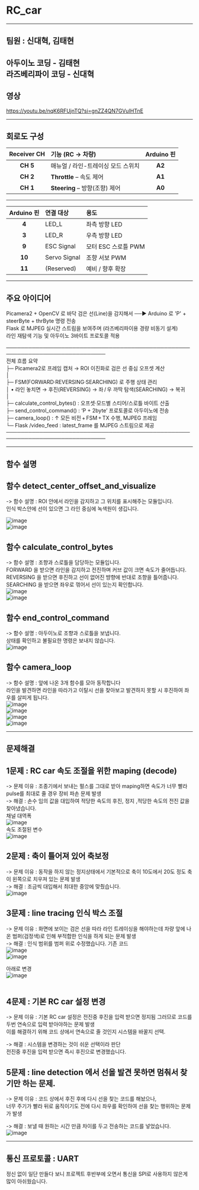 # RC_car

-----------------------------------------
팀원 : 신대혁, 김태현
-
아두이노 코딩 - 김태현 <br>
라즈베리파이 코딩 - 신대혁 <br>
-----------------------------------------
영상
-
https://youtu.be/nqK6RFUjnTQ?si=gnZZ4QN7GVuIHTnE <br>

 ----------------------------------------
회로도 구성
-
 
| Receiver CH | 기능 (RC -> 차량)            | Arduino 핀 |
| :---------: | :----------------------- | :-------: |
|   **CH 5**  | 매뉴얼 / 라인-트레이싱 모드 스위치     |   **A2**  |
|   **CH 2**  | **Throttle** – 속도 제어     |   **A1**  |
|   **CH 1**  | **Steering** – 방향(조향) 제어 |   **A0**  |

-----------------------------------------

| Arduino 핀 | 연결 대상        | 용도                                  |
| :-------: | :----------- | :---------------------------------- |
|   **4**   | LED\_L       | 좌측 방향 LED                           |
|   **3**   | LED\_R       | 우측 방향 LED |
|   **9**   | ESC Signal   | 모터 ESC 스로틀 PWM                      | 
|   **10**  | Servo Signal | 조향 서보 PWM                           |
|   **11**  | (Reserved)   | 예비 / 향후 확장                          |

-------------------------------------------
주요 아이디어
-

Picamera2 + OpenCV 로 바닥 검은 선(Line)을 감지해서 ──▶   Arduino 로 'P' + steerByte + thrByte 명령 전송 <br>
Flask 로 MJPEG 실시간 스트림을 보여주며 (라즈베리파이용 경량 비동기 설계) <br>
라인 재탐색 기능 및 아두이노 3바이트 프로토콜 적용 <br>

 ───────────────────────────────────────────────────────────────────────────── <br>
   전체 흐름 요약                                                              <br>
   ├─ Picamera2로 프레임 캡처 → ROI 이진화로 검은 선 중심 오프셋 계산           <br>
   │                                                                           <br>
   ├─ FSM(FORWARD·REVERSING·SEARCHING) 로 주행 상태 관리                       <br>
   │   • 라인 놓치면 → 후진(REVERSING) → 좌 / 우 까딱 탐색(SEARCHING) → 복귀    <br>
   │                                                                           <br>
   ├─ calculate_control_bytes()   : 오프셋·모드별 스티어/스로틀 바이트 산출     <br>
   ├─ send_control_command()      : ‘P + 2byte’ 프로토콜로 아두이노에 전송      <br>
   ├─ camera_loop()               : ↑ 모든 비전 + FSM + TX 수행, MJPEG 프레임   <br>
   └─ Flask /video_feed           : latest_frame 를 MJPEG 스트림으로 제공       <br>
 ───────────────────────────────────────────────────────────────────────────── <br>

-------------------------------------------
함수 설명
-
함수 detect_center_offset_and_visualize <br>
-
-> 함수 설명 : ROI 안에서 라인을 감지하고 그 위치를 표시해주는 모듈입니다. <br>
              인식 박스안에 선이 있으면 그 라인 중심에 녹색원이 생깁니다.  <br>

![image](https://github.com/user-attachments/assets/2d61f13a-8bc2-4d88-8646-d132521526ea) <br>
![image](https://github.com/user-attachments/assets/2b647b36-6feb-4b2d-b641-827eaac6ec34) <br>

함수 calculate_control_bytes <br>
-
-> 함수 설명 : 조향과 스로틀을 담당하는 모듈입니다. <br>
               FORWARD 을 받으면 라인을 감지하고 전진하며 커브 값이 크면 속도가 줄어듭니다.<br>
               REVERSING 을 받으면 후진하고 선이 없어진 뱡향에 반대로 조향을 틀어줍니다. <br>
               SEARCHING 을 받으면 좌우로 꺾어서 선이 있는지 확인합니다. <br>
![image](https://github.com/user-attachments/assets/fa7df671-9ea8-4aff-9827-024e1d1a0f8b) <br>
![image](https://github.com/user-attachments/assets/52d9155f-297d-4511-b399-48bca58bc4c2) <br>


함수 end_control_command <br>
-
-> 함수 설명 : 아두이노로 조향과 스로틀을 보냅니다. <br>
               상태를 확인하고 불필요한 명령은 보내지 않습니다. <br>
![image](https://github.com/user-attachments/assets/ab8d41da-95e4-4af5-a19b-2505981f54f1) <br>

함수 camera_loop <br>
-
-> 함수 설명 : 앞에 나온 3개 함수를 모아 동작합니다 <br>
               라인을 발견하면 라인을 따라가고 이탈시 선을 찾아보고 발견하지 못할 시 후진하여 좌우를 살피게 됩니다. <br>
![image](https://github.com/user-attachments/assets/a944bbfa-5a9c-45cd-94c2-5421e7ec94c2) <br>
![image](https://github.com/user-attachments/assets/3e519c94-6751-4f5b-8d5a-6b66da54939b) <br>
![image](https://github.com/user-attachments/assets/6d4324ad-d2a8-45a3-a8f6-d08795c05d31) <br>
![image](https://github.com/user-attachments/assets/6a18fa99-ccff-4501-b8ee-74ea95b651fa) <br>

-------------------------------------------
문제해결
-

1문제 : RC car 속도 조절을 위한 maping (decode) <br>
-
-> 문제 이유 : 조종기에서 보내는 펄스를 그대로 받아 maping하면
              속도가 너무 빨라 pulse를 최대로 줄 경우 장비 파손 문제 발생 <br>
-> 해결 : 손수 임의 값을 대입하여 적당한 속도의 후진, 정지 ,적당한 속도의 전진 값을 찾아냈습니다. <br>
채널 대역폭 <br>
![image](https://github.com/user-attachments/assets/351ae541-a1d7-4aa3-a436-8c96093bbac9) <br>
속도 조절된 변수 <br>
![image](https://github.com/user-attachments/assets/946b2274-42a0-4090-ad39-9b144ba558ac) <br>

2문제 : 축이 틀어져 있어 축보정 <br>
-
-> 문제 이유 : 동작을 하지 않는 정지상태에서 기본적으로 축이 10도에서 20도 정도 축이 왼쪽으로 치우져 있는 문제 발생 <br>
-> 해결 : 조금씩 대입해서 최대한 중앙에 맞췄습니다. <br>
![image](https://github.com/user-attachments/assets/2e324b3c-b71b-4142-bc26-89349da05405)<br>


3문제 : line tracing 인식 박스 조절 <br>
-
-> 문제 이유 : 화면에 보이는 검은 선을 따라 라인 트레이싱을 해야하는데
             차량 앞에 나온 범퍼(검정색)로 인해 부적합한 인식을 하게 되는 문제 발생 <br>
-> 해결 : 인식 범위를 범퍼 위로 수정했습니다.
기존 코드 <br>
![image](https://github.com/user-attachments/assets/31e8441e-d1d3-4768-9182-f7a294634a7a) <br>
![image](https://github.com/user-attachments/assets/597e1981-e031-4db1-a981-261950807e33) <br>

아래로 변경 <br>
![image](https://github.com/user-attachments/assets/45004ddd-bf83-472b-8c6c-9f856eba87c0)<br>
 <br>

4문제 : 기본 RC car 설정 변경 <br>
-
-> 문제 이유 : 기본 RC car 설정은 전진중 후진을 입력 받으면 정지됨 그러므로 코드를 두번 연속으로 입력 받아야하는 문제 발생 <br>
               이를 해결하기 위해 코드 상에서 연속으로 줄 것인지 시스템을 바꿀지 선택. <br>

-> 해결 : 시스템을 변경하는 것이 쉬운 선택이라 판단 <br>
          전진중 후진을 입력 받으면 즉시 후진으로 변경했습니다. <br>

5문제 : line detection 에서 선을 발견 못하면 멈춰서 찾기만 하는 문제. <br>
-
-> 문제 이유 : 코드 상에서 후진 후에 다시 선을 찾는 코드를 해놨으나, <br>
               너무 주기가 빨라 뒤로 움직이기도 전에 다시 좌우를 확인하여 선을 찾는 행위하는 문제가 발생 <br>

-> 해결 : 보낼 때 원하는 시간 만큼 차이를 두고 전송하는 코드를 넣었습니다. <br>
![image](https://github.com/user-attachments/assets/5e73ed50-8239-4db3-9a5a-34ed73a0ba15) <br>

--------------------------------------------------------------------------------------------------
통신 프로토콜 : UART <br>
-
정신 없이 일단 만들다 보니 프로젝트 후반부에 오면서 통신을 SPI로 사용하지 않은게 많이 아쉬웠습니다. <br>





